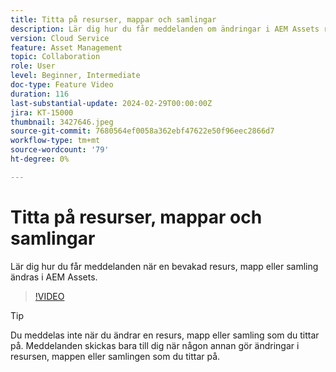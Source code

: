```yaml
---
title: Titta på resurser, mappar och samlingar
description: Lär dig hur du får meddelanden om ändringar i AEM Assets resurser, mapp eller samling.
version: Cloud Service
feature: Asset Management
topic: Collaboration
role: User
level: Beginner, Intermediate
doc-type: Feature Video
duration: 116
last-substantial-update: 2024-02-29T00:00:00Z
jira: KT-15000
thumbnail: 3427646.jpeg
source-git-commit: 7680564ef0058a362ebf47622e50f96eec2866d7
workflow-type: tm+mt
source-wordcount: '79'
ht-degree: 0%

---
```



# Titta på resurser, mappar och samlingar

Lär dig hur du får meddelanden när en bevakad resurs, mapp eller samling ändras i AEM Assets.

>[!VIDEO](https://video.tv.adobe.com/v/3427646/?learn=on)

>[!TIP]
>
> Du meddelas inte när du ändrar en resurs, mapp eller samling som du tittar på. Meddelanden skickas bara till dig när någon annan gör ändringar i resursen, mappen eller samlingen som du tittar på.
